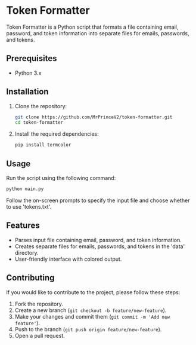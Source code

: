 # Token Formatter

Token Formatter is a Python script that formats a file containing email, password, and token information into separate files for emails, passwords, and tokens.

## Prerequisites

- Python 3.x

## Installation

1. Clone the repository:

   ```bash
   git clone https://github.com/MrPrinceV2/token-formatter.git
   cd token-formatter
   ```

2. Install the required dependencies:

   ```bash
   pip install termcolor
   ```

## Usage

Run the script using the following command:

```bash
python main.py
```

Follow the on-screen prompts to specify the input file and choose whether to use 'tokens.txt'.

## Features

- Parses input file containing email, password, and token information.
- Creates separate files for emails, passwords, and tokens in the 'data' directory.
- User-friendly interface with colored output.

## Contributing

If you would like to contribute to the project, please follow these steps:

1. Fork the repository.
2. Create a new branch (`git checkout -b feature/new-feature`).
3. Make your changes and commit them (`git commit -m 'Add new feature'`).
4. Push to the branch (`git push origin feature/new-feature`).
5. Open a pull request.
